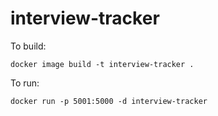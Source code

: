 # interview-tracker


To build:

```
docker image build -t interview-tracker .
```

To run:

```
docker run -p 5001:5000 -d interview-tracker
```

